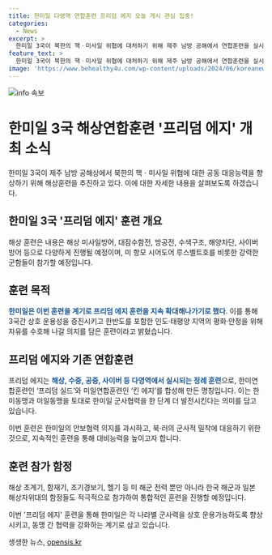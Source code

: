 ```yaml
---
title: 한미일 다영역 연합훈련 프리덤 에지 오늘 개시 관심 집중!
categories:
  - News
excerpt: >
  한미일 3국이 북한의 핵ㆍ미사일 위협에 대처하기 위해 제주 남방 공해에서 연합훈련을 실시하며 안보협력을 강화하고 있다. 프리덤 에지 훈련은 해상, 수중, 공중, 사이버 등에서 다영역으로 진행되며, 해상 미사일방어, 대잠수함전, 방공전, 수색구조, 해양차단, 사이버방어 등을 포함한다. 이번 연합훈련은 한미일 간의 상호 운용성을 증진시키고 인도태평양 지역의 안정을 위한 의지를 보여줄 것으로 예상된다. 지난주 주말에 부산작전기지에 입항한 항공모함 시어도어 루스벨트호 등 각국의 군함과 전력이 참가하고 있다.
feature_text: >
  한미일 3국이 북한의 핵ㆍ미사일 위협에 대처하기 위해 제주 남방 공해에서 연합훈련을 실시하며 안보협력을 강화하고 있다. 프리덤 에지 훈련은 해상, 수중, 공중, 사이버 등에서 다영역으로 진행되며, 해상 미사일방어, 대잠수함전, 방공전, 수색구조, 해양차단, 사이버방어 등을 포함한다. 이번 연합훈련은 한미일 간의 상호 운용성을 증진시키고 인도태평양 지역의 안정을 위한 의지를 보여줄 것으로 예상된다. 지난주 주말에 부산작전기지에 입항한 항공모함 시어도어 루스벨트호 등 각국의 군함과 전력이 참가하고 있다.
image: 'https://www.behealthy4u.com/wp-content/uploads/2024/06/koreanews.jpg'
---
```


<p><img src="https://www.behealthy4u.com/wp-content/uploads/2024/06/koreanews.jpg" alt="info 속보" /></p>

<h1>한미일 3국 해상연합훈련 '프리덤 에지' 개최 소식</h1>

<p data-ke-size="size16"></p>

<p>한미일 3국이 제주 남방 공해상에서 북한의 핵ㆍ미사일 위협에 대한 공동 대응능력을 향상하기 위해 해상훈련을 추진하고 있다. 이에 대한 자세한 내용을 살펴보도록 하겠습니다.</p>

<h2 data-ke-size="size26">한미일 3국 '프리덤 에지' 훈련 개요</h2>

<p>해상 훈련은 내용은 해상 미사일방어, 대잠수함전, 방공전, 수색구조, 해양차단, 사이버방어 등으로 다양하게 진행될 예정이며, 미 항모 시어도어 루스벨트호를 비롯한 강력한 군함들이 참가할 예정입니다.</p>

<h2 data-ke-size="size26">훈련 목적</h2>

<p><b><span style="color: #1a5490;">한미일은 이번 훈련을 계기로 프리덤 에지 훈련을 지속 확대해나가기로 했다</span></b>. 이를 통해 3국간 상호 운용성을 증진시키고 한반도를 포함한 인도·태평양 지역의 평화·안정을 위해 자유를 수호해 나갈 의지를 담은 훈련이라고 밝혔습니다.</p>

<h2 data-ke-size="size26">프리덤 에지와 기존 연합훈련</h2>

<p>프리덤 에지는 <b><span style="color: #1a5490;">해상, 수중, 공중, 사이버 등 다영역에서 실시되는 정례 훈련</span></b>으로, 한미연합훈련인 ‘프리덤 실드’와 미일연합훈련인 ‘킨 에지’를 합성해 만든 명칭입니다. 이는 한미동맹과 미일동맹을 토대로 한미일 군사협력을 한 단계 더 발전시킨다는 의미를 담고 있습니다.</p>

<p>이번 훈련은 한미일의 안보협력 의지를 과시하고, 북·러의 군사적 밀착에 대응하기 위한 것으로, 지속적인 훈련을 통해 대비능력을 높이고자 합니다.</p>

<h2 data-ke-size="size26">훈련 참가 함정</h2>

<p>해상 초계기, 함재기, 조기경보기, 헬기 등 미 해군 전력 뿐만 아니라 한국 해군과 일본 해상자위대의 함정들도 적극적으로 참가하여 통합적인 훈련을 진행할 예정입니다.</p>

<p>이번 '프리덤 에지' 훈련을 통해 한미일은 각 나라별 군사력을 상호 운용가능하도록 향상시키고, 동맹 간 협력을 강화하는 계기로 삼고 있습니다.</p>
생생한 뉴스, <a href="https://opensis.kr" rel="dofollow">opensis.kr</a>


